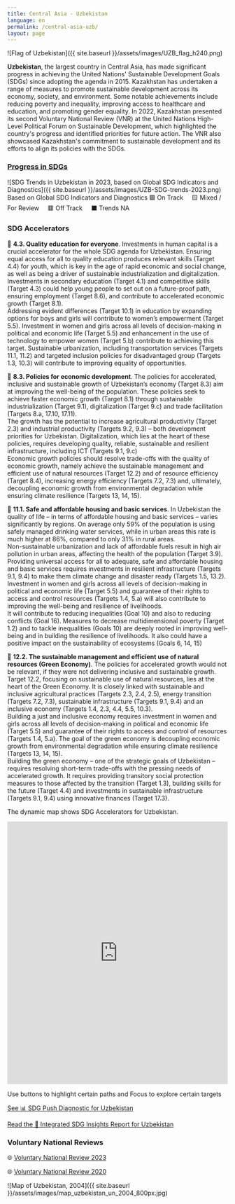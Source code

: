 ```yaml
---
title: Central Asia - Uzbekistan
language: en
permalink: /central-asia-uzb/
layout: page
---
```


![Flag of Uzbekistan]({{ site.baseurl }}/assets/images/UZB_flag_h240.png)

**Uzbekistan**, the largest country in Central Asia, has made significant progress in achieving the United Nations' Sustainable Development Goals (SDGs) since adopting the agenda in 2015. Kazakhstan has undertaken a range of measures to promote sustainable development across its economy, society, and environment. Some notable achievements include reducing poverty and inequality, improving access to healthcare and education, and promoting gender equality. In 2022, Kazakhstan presented its second Voluntary National Review (VNR) at the United Nations High-Level Political Forum on Sustainable Development, which highlighted the country's progress and identified priorities for future action. The VNR also showcased Kazakhstan's commitment to sustainable development and its efforts to align its policies with the SDGs.

### [Progress in SDGs](https://data.undp.org/sdg-push-diagnostic/UZB/sdg-trends)

![SDG Trends in Uzbekistan in 2023, based on Global SDG Indicators and Diagnostics]({{ site.baseurl }}/assets/images/UZB-SDG-trends-2023.png)  
Based on Global SDG Indicators and Diagnostics 🟩 On Track     🟨 Mixed / For Review     🟥 Off Track     ⬛ Trends NA  
  

### SDG Accelerators

🔷 **4.3. Quality education for everyone**. Investments in human capital is a crucial accelerator for the whole SDG agenda for Uzbekistan. Ensuring equal access for all to quality education produces relevant skills (Target 4.4) for youth, which is key in the age of rapid economic and social change, as well as being a driver of sustainable industrialization and digitalization. Investments in secondary education (Target 4.1) and competitive skills (Target 4.3) could help young people to set out on a future-proof path, ensuring employment (Target 8.6), and contribute to accelerated economic growth (Target 8.1).  
Addressing evident differences (Target 10.1) in education by expanding options for boys and girls will contribute to women’s empowerment (Target 5.5). Investment in women and girls across all levels of decision-making in political and economic life (Target 5.5) and enhancement in the use of technology to empower women (Target 5.b) contribute to achieving this target. Sustainable urbanization, including transportation services (Targets 11.1, 11.2) and targeted inclusion policies for disadvantaged group (Targets 1.3, 10.3) will contribute to improving equality of opportunities.  

🔷 **8.3. Policies for economic development**. The policies for accelerated, inclusive and sustainable growth of Uzbekistan’s economy (Target 8.3) aim at improving the well-being of the population. These policies seek to achieve faster economic growth (Target 8.1) through sustainable industrialization (Target 9.1), digitalization (Target 9.c) and trade facilitation (Targets 8.a, 17.10, 17.11).  
The growth has the potential to increase agricultural productivity (Target 2.3) and industrial productivity (Targets 9.2, 9.3) – both development priorities for Uzbekistan. Digitalization, which lies at the heart of these policies, requires developing quality, reliable, sustainable and resilient infrastructure, including ICT (Targets 9.1, 9.c)  
Economic growth policies should resolve trade-offs with the quality of economic growth, namely achieve the sustainable management and efficient use of natural resources (Target 12.2) and of resource efficiency (Target 8.4), increasing energy efficiency (Targets 7.2, 7.3) and, ultimately, decoupling economic growth from environmental degradation while ensuring climate resilience (Targets 13, 14, 15).  

🔷 **11.1. Safe and affordable housing and basic services**. In Uzbekistan the quality of life – in terms of affordable housing and basic services – varies significantly by regions. On average only 59% of the population is using safely managed drinking water services, while in urban areas this rate is much higher at 86%, compared to only 31% in rural areas.  
Non-sustainable urbanization and lack of affordable fuels result in high air pollution in urban areas, affecting the health of the population (Target 3.9). Providing universal access for all to adequate, safe and affordable housing and basic services requires investments in resilient infrastructure (Targets 9.1, 9.4) to make them climate change and disaster ready (Targets 1.5, 13.2). Investment in women and girls across all levels of decision-making in political and economic life (Target 5.5) and guarantee of their rights to access and control resources (Targets 1.4, 5.a) will also contribute to improving the well-being and resilience of livelihoods.  
It will contribute to reducing inequalities (Goal 10) and also to reducing conflicts (Goal 16). Measures to decrease multidimensional poverty (Target 1.2) and to tackle inequalities (Goals 10) are deeply rooted in improving well-being and in building the resilience of livelihoods. It also could have a positive impact on the sustainability of ecosystems (Goals 6, 14, 15)  

🔷 **12.2. The sustainable management and efficient use of natural resources (Green Economy)**. The policies for accelerated growth would not be relevant, if they were not delivering inclusive and sustainable growth. Target 12.2, focusing on sustainable use of natural resources, lies at the heart of the Green Economy. It is closely linked with sustainable and inclusive agricultural practices (Targets 2.3, 2.4, 2.5), energy transition (Targets 7.2, 7.3), sustainable infrastructure (Targets 9.1, 9.4) and an inclusive economy (Targets 1.4, 2.3, 4.4, 5.5, 10.3).  
Building a just and inclusive economy requires investment in women and girls across all levels of decision-making in political and economic life (Target 5.5) and guarantee of their rights to access and control of resources (Targets 1.4, 5.a). The goal of the green economy is decoupling economic growth from environmental degradation while ensuring climate resilience (Targets 13, 14, 15).  
Building the green economy – one of the strategic goals of Uzbekistan – requires resolving short-term trade-offs with the pressing needs of accelerated growth. It requires providing transitory social protection measures to those affected by the transition (Target 1.3), building skills for the future (Target 4.4) and investments in sustainable infrastructure (Targets 9.1, 9.4) using innovative finances (Target 17.3).  
  


The dynamic map shows SDG Accelerators for Uzbekistan. 

<iframe src="https://embed.kumu.io/6a36850a3dba3fa0d5236d4a813feecb" width="100%" height="600" frameborder="0"></iframe>

Use buttons to highlight certain paths and Focus to explore certain targets


[See 📊 SDG Push Diagnostic for Uzbekistan](https://sdgdiagnostics.data.undp.org/UZB)  

[Read the 📑 Integrated SDG Insights Report for Uzbekistan](https://sdgigeneralstorage.blob.core.windows.net/sdg-push/InsightReports/UNDP%20-%20SDG%20UZB.pdf)  



### Voluntary National Reviews 

🌐 [Voluntary National Review 2023](https://hlpf.un.org/countries/uzbekistan/voluntary-national-reviews-2023)

🌐 [Voluntary National Review 2020](https://hlpf.un.org/countries/uzbekistan/voluntary-national-review-2020)


![Map of Uzbekistan, 2004]({{ site.baseurl }}/assets/images/map_uzbekistan_un_2004_800px.jpg)

